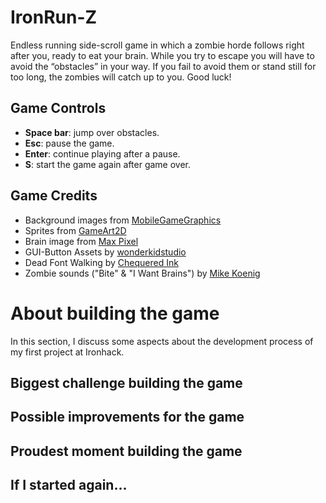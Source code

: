 # IronRun-Z
Endless running side-scroll game in which a zombie horde follows right after you, ready to eat your brain. While you try to escape you will have to avoid the “obstacles” in your way. If you fail to avoid them or stand still for too long, the zombies will catch up to you. Good luck!
## Game Controls
* **Space bar**: jump over obstacles.
* **Esc**: pause the game.
* **Enter**: continue playing after a pause.
* **S**: start the game again after game over.
## Game Credits
* Background images from [MobileGameGraphics](https://mobilegamegraphics.com/)
* Sprites from [GameArt2D](https://www.gameart2d.com/)
* Brain image from [Max Pixel](https://www.maxpixel.net/Head-Brain-Mind-Gray-Matter-Creativeness-Organ-2970173)
* GUI-Button Assets by [wonderkidstudio](https://wonderkidstudio.itch.io/gui-button-assets)
* Dead Font Walking by [Chequered Ink](https://www.fontspace.com/chequered-ink/dead-font-walking)
* Zombie sounds ("Bite" & "I Want Brains") by [Mike Koenig](http://soundbible.com/tags-zombie.html)
# About building the game
In this section, I discuss some aspects about the development process of my first project at Ironhack.
## Biggest challenge building the game
## Possible improvements for the game
## Proudest moment building the game
## If I started again...
